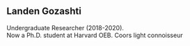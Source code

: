 ## Landen Gozashti
Undergraduate Researcher (2018-2020).  
Now a Ph.D. student at Harvard OEB. Coors light connoisseur  
